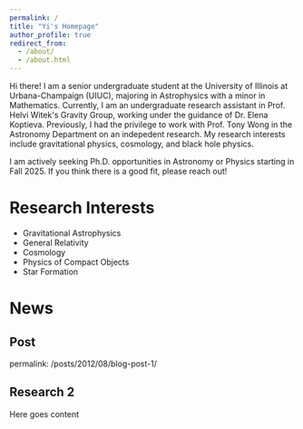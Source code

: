 ```yaml
---
permalink: /
title: "Yi's Homepage"
author_profile: true
redirect_from: 
  - /about/
  - /about.html
---
```


Hi there! I am a senior undergraduate student at the University of Illinois at Urbana-Champaign (UIUC), majoring in Astrophysics with a minor in Mathematics. Currently, I am an undergraduate research assistant in Prof. Helvi Witek's Gravity Group, working under the guidance of Dr. Elena Koptieva. Previously, I had the privilege to work with Prof. Tony Wong in the Astronomy Department on an indepedent research. My research interests include gravitational physics, cosmology, and black hole physics.

I am actively seeking Ph.D. opportunities in Astronomy or Physics starting in Fall 2025. If you think there is a good fit, please reach out!

Research Interests
======
- Gravitational Astrophysics
- General Relativity
- Cosmology
- Physics of Compact Objects
- Star Formation

News
======
Post
------
permalink: /posts/2012/08/blog-post-1/


Research 2
------
Here goes content
